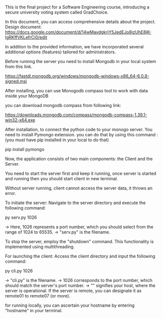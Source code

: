This is the final project for a Software Engineering course, introducing a secure university voting system called GradChoice.

In this document, you can access comprehensive details about the project.
Design document: https://docs.google.com/document/d/14wMavdgkrjY5JedEJo8jzUhE8jK-lgRKffVKLefrCi0/edit

In addition to the provided information, we have incorporated several additional options (features) tailored for administrators.

Before runinng the server you need to install Mongodb in your local system from this link.

https://fastdl.mongodb.org/windows/mongodb-windows-x86_64-6.0.8-signed.msi

After installing, you can use Monogodb compass tool to work with data inside your MongoDB

you can download mongodb compass from following link:

https://downloads.mongodb.com/compass/mongodb-compass-1.39.1-win32-x64.exe

After installation, to connect the python code to your monogo server. You need to install Pymongo extension. you can do that by using this command : (you must have pip installed in your local to do that)

pip install pymongo

Now, the application consists of two main components: the Client and the Server.

You need to start the server first and keep it running, once server is started and running then you should start client in new terminal.

Without server running, client cannot access the server data, it throws an error.

To initiate the server:
Navigate to the server directory and execute the following command:

py serv.py 1026

-> Here, 1026 represents a port number, which you should select from the range of 1024 to 65535.
-> "serv.py" is the filename.

To stop the server, employ the "shutdown" command. This functionality is implemented using multithreading.

For launching the client:
Access the client directory and input the following command:

py cli.py <hostname> 1026

-> "cli.py" is the filename.
-> 1026 corresponds to the port number, which should match the server's port number.
-> "<hostname>" signifies your host, where the server is operational. If the server is remote, you can designate it as remote01 to remote07 (or more).

for running locally, you can ascertain your hostname by entering "hostname" in your terminal.


